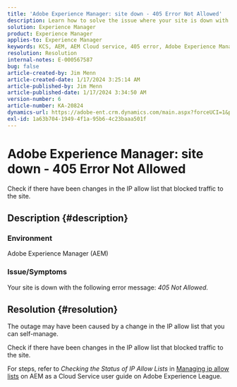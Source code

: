 ```yaml
---
title: 'Adobe Experience Manager: site down - 405 Error Not Allowed'
description: Learn how to solve the issue where your site is down with the 405 Not Allowed error.
solution: Experience Manager
product: Experience Manager
applies-to: Experience Manager
keywords: KCS, AEM, AEM Cloud service, 405 error, Adobe Experience Manager. site down, Troubleshooting
resolution: Resolution
internal-notes: E-000567587
bug: false
article-created-by: Jim Menn
article-created-date: 1/17/2024 3:25:14 AM
article-published-by: Jim Menn
article-published-date: 1/17/2024 3:34:50 AM
version-number: 6
article-number: KA-20824
dynamics-url: https://adobe-ent.crm.dynamics.com/main.aspx?forceUCI=1&pagetype=entityrecord&etn=knowledgearticle&id=07867202-e8b4-ee11-a569-6045bd006268
exl-id: 1a63b704-1949-4f1a-95b6-4c23baaa501f
---
```

# Adobe Experience Manager: site down - 405 Error Not Allowed


Check if there have been changes in the IP allow list that blocked traffic to the site.

## Description {#description}


### Environment

Adobe Experience Manager (AEM)



### Issue/Symptoms

Your site is down with the following error message: *405 Not Allowed.*


## Resolution {#resolution}


The outage may have been caused by a change in the IP allow list that you can self-manage.

Check if there have been changes in the IP allow list that blocked traffic to the site.

For steps, refer to *Checking the Status of IP Allow Lists* in [Managing ip allow lists](https://experienceleague.adobe.com/docs/experience-manager-cloud-service/content/implementing/using-cloud-manager/ip-allow-lists/managing-ip-allow-lists.html?lang=en) on AEM as a Cloud Service user guide on Adobe Experience League.
